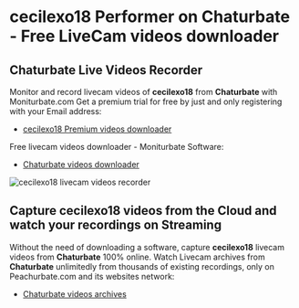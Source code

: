 # cecilexo18 Performer on Chaturbate - Free LiveCam videos downloader

## Chaturbate Live Videos Recorder

Monitor and record livecam videos of **cecilexo18** from **Chaturbate** with Moniturbate.com
Get a premium trial for free by just and only registering with your Email address:
* [cecilexo18 Premium videos downloader](https://moniturbate.com/request-demo-licence-key.html)

Free livecam videos downloader - Moniturbate Software:
* [Chaturbate videos downloader](https://moniturbate.com/moniturbate-download-software.html)

![cecilexo18 livecam videos recorder](https://peachurnet.com/templates/moniturbate-software.png)


## Capture cecilexo18 videos from the Cloud and watch your recordings on Streaming

Without the need of downloading a software, capture **cecilexo18** livecam videos from **Chaturbate** 100% online.
Watch Livecam archives from **Chaturbate** unlimitedly from thousands of existing recordings, only on Peachurbate.com and its websites network:
* [Chaturbate videos archives](https://peachurnet.com/)